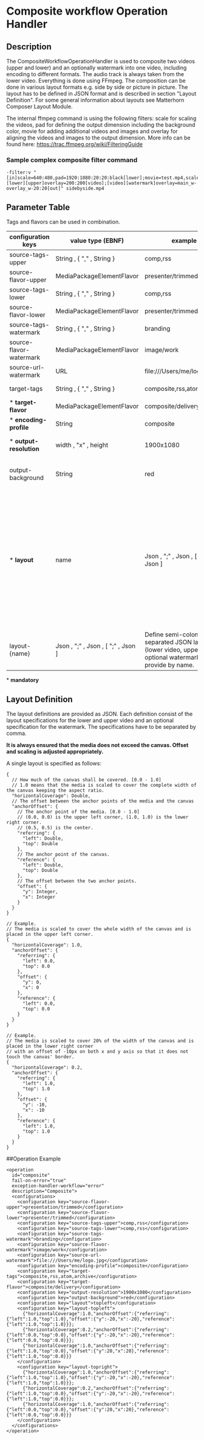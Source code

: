 # Composite workflow Operation Handler

## Description
The CompositeWorkflowOperationHandler is used to composite two videos (upper and lower) and an optionally watermark into one video, including encoding to different formats. The audio track is always taken from the lower video. Everything is done using FFmpeg. The composition can be done in various layout formats e.g. side by side or picture in picture. The layout has to be defined in JSON format and is described in section "Layout Definition". For some general information about layouts see Matterhorn Composer Layout Module.
 
The internal ffmpeg command is using the following filters: scale for scaling the videos, pad for defining the output dimension including the background color, movie for adding additional videos and images and overlay for aligning the videos and images to the output dimension. More info can be found here: https://trac.ffmpeg.org/wiki/FilteringGuide

### Sample complex composite filter command

    -filter:v "[in]scale=640:480,pad=1920:1080:20:20:black[lower];movie=test.mp4,scale=640:480[upper];movie=watermark.jpg[watermark];[lower][upper]overlay=200:200[video];[video][watermark]overlay=main_w-overlay_w-20:20[out]" sidebyside.mp4

## Parameter Table
Tags and flavors can be used in combination.


|configuration keys|value type (EBNF)|example|description|default value|
|------------------|-----------------|-------|-----------|-------------|
|source-tags-upper|String , { "," , String }	|comp,rss|The "tag" of the upper track to use as a source input.|EMPTY|
|source-flavor-upper|MediaPackageElementFlavor	|presenter/trimmed|The "flavor" of the upper track to use as a source input.|EMPTY|
|source-tags-lower|String , { "," , String }	|comp,rss|The "tag" of the lower track to use as a source input.|EMPTY|
|source-flavor-lower|MediaPackageElementFlavor	|presenter/trimmed|The "flavor" of the lower track to use as a source input.|EMPTY|
|source-tags-watermark|String , { "," , String }	|branding|The "tag" of the attachment image to use as a source input.|EMPTY|
|source-flavor-watermark|MediaPackageElementFlavor	|image/work|The "flavor" of the attachment image to use as a source input.|EMPTY|
|source-url-watermark|URL	|file:///Users/me/logo.jpg|The "URL" of the fallback image to use as a source input.|EMPTY|
|target-tags|String , { "," , String }	|composite,rss,atom,archive|The tags to apply to the compound video track.|EMPTY|
|\* **target-flavor**|MediaPackageElementFlavor|	composite/delivery	|The flavor to apply to the compound video track.|EMPTY|
|\* **encoding-profile**|String|	composite	|The encoding profile to use.|EMPTY|
|\* **output-resolution**|width , "x" , height	|1900x1080|The resulting resolution of the compound video e.g. 1900x1080.|EMPTY|
|output-background|String	|red|The resulting background color of the compound video http://www.ffmpeg.org/ffmpeg-utils.html#Color.|black|
|\* **layout**|name | Json , ";" , Json , [ ";" , Json ]	|topleft	|The layout name to use or a semi-colon separated JSON layout definition (lower video, upper video, optional watermark). If a layout name is given than the corresponding layout-{name} key must be defined.|EMPTY|
|layout-{name}|Json , ";" , Json , [ ";" , Json ]	 	|Define semi-colon separated JSON layouts (lower video, upper video, optional watermark) to provide by name.|EMPTY|


\* **mandatory**

## Layout Definition

The layout definitions are provided as JSON. Each definition consist of the layout specifications for the lower and upper video and an optional specification for the watermark. The specifications have to be separated by comma.

**It is always ensured that the media does not exceed the canvas. Offset and scaling is adjusted appropriately.**

A single layout is specified as follows:

    {
      // How much of the canvas shall be covered. [0.0 - 1.0] 
      // 1.0 means that the media is scaled to cover the complete width of the canvas keeping the aspect ratio.
      "horizontalCoverage": Double,
      // The offset between the anchor points of the media and the canvas
      "anchorOffset": {
        // The anchor point of the media. [0.0 - 1.0]
        // (0.0, 0.0) is the upper left corner, (1.0, 1.0) is the lower right corner.
        // (0.5, 0.5) is the center.
        "referring": {
          "left": Double,
          "top": Double
        },
        // The anchor point of the canvas.
        "reference": {
          "left": Double,
          "top": Double
        },
        // The offset between the two anchor points.
        "offset": {
          "y": Integer,
          "x": Integer
        }
      }
    }
     
    // Example. 
    // The media is scaled to cover the whole width of the canvas and is placed in the upper left corner.
    {
      "horizontalCoverage": 1.0,
      "anchorOffset": {
        "referring": {
          "left": 0.0,
          "top": 0.0
        },
        "offset": {
          "y": 0,
          "x": 0
        },
        "reference": {
          "left": 0.0,
          "top": 0.0
        }
      }
    }
     
    // Example.
    // The media is scaled to cover 20% of the width of the canvas and is placed in the lower right corner 
    // with an offset of -10px on both x and y axis so that it does not touch the canvas' border.
    {
      "horizontalCoverage": 0.2,
      "anchorOffset": {
        "referring": {
          "left": 1.0,
          "top": 1.0
        },
        "offset": {
          "y": -10,
          "x": -10
        },
        "reference": {
          "left": 1.0,
          "top": 1.0
        }
      }
    }

##Operation Example
 
    <operation
      id="composite"
      fail-on-error="true"
      exception-handler-workflow="error"
      description="Composite">
      <configurations>
        <configuration key="source-flavor-upper">presentation/trimmed</configuration>
        <configuration key="source-flavor-lower">presenter/trimmed</configuration>
        <configuration key="source-tags-upper">comp,rss</configuration>
        <configuration key="source-tags-lower">comp,rss</configuration>
        <configuration key="source-tags-watermark">branding</configuration>
        <configuration key="source-flavor-watermark">image/work</configuration>
        <configuration key="source-url-watermark">file:///Users/me/logo.jpg</configuration>
        <configuration key="encoding-profile">composite</configuration>
        <configuration key="target-tags">composite,rss,atom,archive</configuration>
        <configuration key="target-flavor">composite/delivery</configuration>
        <configuration key="output-resolution">1900x1080</configuration>
        <configuration key="output-background">red</configuration>
        <configuration key="layout">topleft</configuration>
        <configuration key="layout-topleft">
          {"horizontalCoverage":1.0,"anchorOffset":{"referring":{"left":1.0,"top":1.0},"offset":{"y":-20,"x":-20},"reference":{"left":1.0,"top":1.0}}};
          {"horizontalCoverage":0.2,"anchorOffset":{"referring":{"left":0.0,"top":0.0},"offset":{"y":-20,"x":-20},"reference":{"left":0.0,"top":0.0}}};
          {"horizontalCoverage":1.0,"anchorOffset":{"referring":{"left":1.0,"top":0.0},"offset":{"y":20,"x":20},"reference":{"left":1.0,"top":0.0}}}
        </configuration>
        <configuration key="layout-topright">
          {"horizontalCoverage":1.0,"anchorOffset":{"referring":{"left":1.0,"top":1.0},"offset":{"y":-20,"x":-20},"reference":{"left":1.0,"top":1.0}}};
          {"horizontalCoverage":0.2,"anchorOffset":{"referring":{"left":1.0,"top":0.0},"offset":{"y":-20,"x":-20},"reference":{"left":1.0,"top":0.0}}};
          {"horizontalCoverage":1.0,"anchorOffset":{"referring":{"left":0.0,"top":0.0},"offset":{"y":20,"x":20},"reference":{"left":0.0,"top":0.0}}}
        </configuration>
      </configurations>
    </operation>

